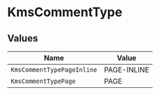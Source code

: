 # KmsCommentType


## Values

| Name                       | Value                      |
| -------------------------- | -------------------------- |
| `KmsCommentTypePageInline` | PAGE-INLINE                |
| `KmsCommentTypePage`       | PAGE                       |
